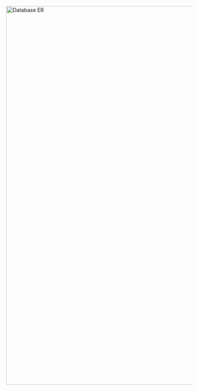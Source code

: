 <img width="1536" height="1024" alt="Database ER" src="https://github.com/user-attachments/assets/6ab4adea-2812-44ce-88df-6fe897eb02a8" />
